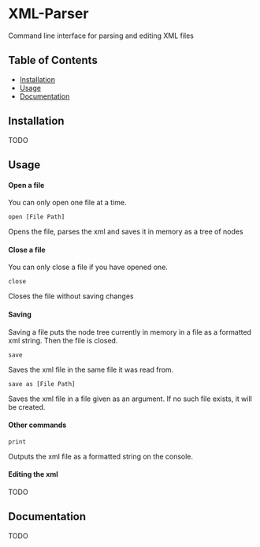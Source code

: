 # XML-Parser
Command line interface for parsing and editing XML files

## Table of Contents

- [Installation](#installation)
- [Usage](#usage)
- [Documentation](#documentation)

## Installation
TODO

## Usage
#### Open a file
You can only open one file at a time.

``open [File Path]``

Opens the file, parses the xml and saves it in memory as a tree of nodes

#### Close a file
You can only close a file if you have opened one.

``close``

Closes the file without saving changes

#### Saving
Saving a file puts the node tree currently in memory in a file as a formatted xml string. Then the file is closed.

``save``

Saves the xml file in the same file it was read from.

``save as [File Path]``

Saves the xml file in a file given as an argument. If no such file exists, it will be created.

#### Other commands
``print``

Outputs the xml file as a formatted string on the console.

#### Editing the xml
TODO

## Documentation
TODO